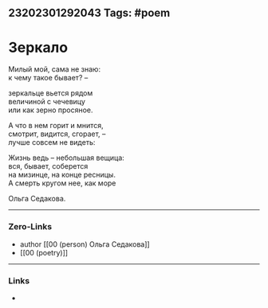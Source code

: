 23202301292043
Tags: #poem  
---
# Зеркало
  
Милый мой, сама не знаю:  
к чему такое бывает? –  
  
зеркальце вьется рядом  
величиной с чечевицу  
или как зерно просяное.  
  
А что в нем горит и мнится,  
смотрит, видится, сгорает, –  
лучше совсем не видеть:  
  
Жизнь ведь – небольшая вещица:  
вся, бывает, соберется  
на мизинце, на конце ресницы.  
А смерть кругом нее, как море

Ольга Седакова.

---
### Zero-Links
- author [[00 (person) Ольга Седакова]]
- [[00 (poetry)]]
---
### Links
- 